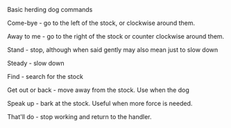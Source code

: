##

Basic herding dog commands

Come-bye - go to the left of the stock, or clockwise around them.

Away to me - go to the right of the stock or counter clockwise around them.

Stand - stop, although when said gently may also mean just to slow down

Steady - slow down

Find - search for the stock

Get out or back - move away from the stock. Use when the dog

Speak up - bark at the stock. Useful when more force is needed.

That'll do - stop working and return to the handler.
